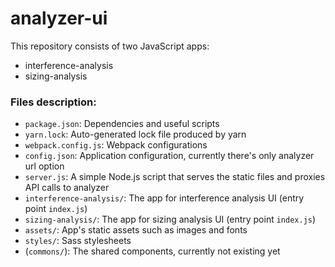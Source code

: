 # analyzer-ui

This repository consists of two JavaScript apps:
- interference-analysis
- sizing-analysis

### Files description:
- `package.json`: Dependencies and useful scripts
- `yarn.lock`: Auto-generated lock file produced by yarn
- `webpack.config.js`: Webpack configurations
- `config.json`: Application configuration, currently there's only analyzer url option
- `server.js`: A simple Node.js script that serves the static files and proxies API calls to analyzer
- `interference-analysis/`: The app for interference analysis UI (entry point `index.js`)
- `sizing-analysis/`: The app for sizing analysis UI (entry point `index.js`)
- `assets/`: App's static assets such as images and fonts
- `styles/`: Sass stylesheets
- (`commons/`): The shared components, currently not existing yet
